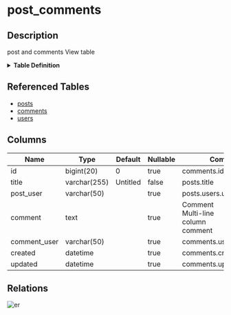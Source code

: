 # post_comments

## Description

post and comments View table

<details>
<summary><strong>Table Definition</strong></summary>

```sql
CREATE VIEW post_comments AS ((select `c`.`id` AS `id`,`p`.`title` AS `title`,`u2`.`username` AS `post_user`,`c`.`comment` AS `comment`,`u2`.`username` AS `comment_user`,`c`.`created` AS `created`,`c`.`updated` AS `updated` from (((`testdb`.`posts` `p` left join `testdb`.`comments` `c` on((`p`.`id` = `c`.`post_id`))) left join `testdb`.`users` `u` on((`u`.`id` = `p`.`user_id`))) left join `testdb`.`users` `u2` on((`u2`.`id` = `c`.`user_id`)))))
```

</details>

## Referenced Tables

- [posts](posts.md)
- [comments](comments.md)
- [users](users.md)

## Columns

| Name | Type | Default | Nullable | Comment |
| ---- | ---- | ------- | -------- | ------- |
| id | bigint(20) | 0 | true | comments.id |
| title | varchar(255) | Untitled | false | posts.title |
| post_user | varchar(50) |  | true | posts.users.username |
| comment | text |  | true | Comment<br>Multi-line<br>column<br>comment |
| comment_user | varchar(50) |  | true | comments.users.username |
| created | datetime |  | true | comments.created |
| updated | datetime |  | true | comments.updated |

## Relations

![er](post_comments.svg)
